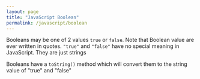 ```yaml
---
layout: page
title: "JavaScript Boolean"
permalink: /javascript/boolean
---
```


Booleans may be one of 2 values `true` or `false`.  Note that Boolean value are ever written in quotes.  `"true"` and `"false"` have no special meaning in JavaScript.  They are just strings

Booleans have a `toString()` method which will convert them to the string value of "true" and "false"
